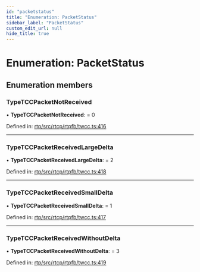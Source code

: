 ```yaml
---
id: "packetstatus"
title: "Enumeration: PacketStatus"
sidebar_label: "PacketStatus"
custom_edit_url: null
hide_title: true
---
```


# Enumeration: PacketStatus

## Enumeration members

### TypeTCCPacketNotReceived

• **TypeTCCPacketNotReceived**: = 0

Defined in: [rtp/src/rtcp/rtpfb/twcc.ts:416](https://github.com/shinyoshiaki/werift-webrtc/blob/92b5725/packages/rtp/src/rtcp/rtpfb/twcc.ts#L416)

___

### TypeTCCPacketReceivedLargeDelta

• **TypeTCCPacketReceivedLargeDelta**: = 2

Defined in: [rtp/src/rtcp/rtpfb/twcc.ts:418](https://github.com/shinyoshiaki/werift-webrtc/blob/92b5725/packages/rtp/src/rtcp/rtpfb/twcc.ts#L418)

___

### TypeTCCPacketReceivedSmallDelta

• **TypeTCCPacketReceivedSmallDelta**: = 1

Defined in: [rtp/src/rtcp/rtpfb/twcc.ts:417](https://github.com/shinyoshiaki/werift-webrtc/blob/92b5725/packages/rtp/src/rtcp/rtpfb/twcc.ts#L417)

___

### TypeTCCPacketReceivedWithoutDelta

• **TypeTCCPacketReceivedWithoutDelta**: = 3

Defined in: [rtp/src/rtcp/rtpfb/twcc.ts:419](https://github.com/shinyoshiaki/werift-webrtc/blob/92b5725/packages/rtp/src/rtcp/rtpfb/twcc.ts#L419)
